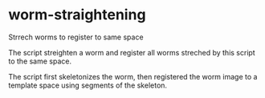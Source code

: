 # worm-straightening
Strrech worms to register to same space

The script streighten a worm and register all worms streched by this script to the same space.

The script first skeletonizes the worm, then registered the worm image to a template space using segments of the skeleton.
